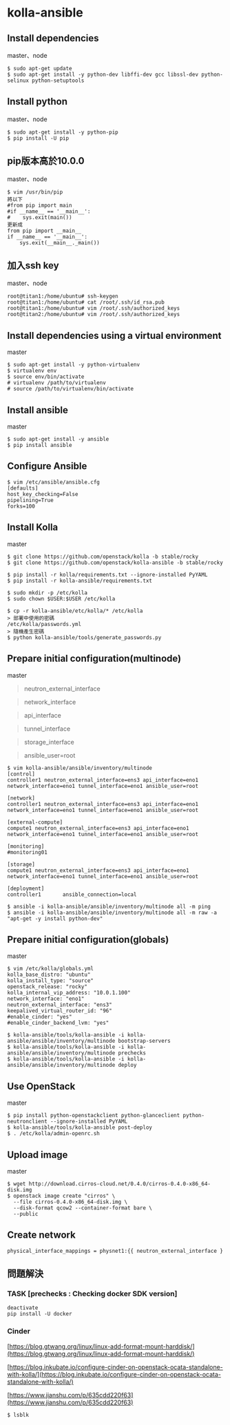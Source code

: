 # kolla-ansible

## Install dependencies
master、node
```
$ sudo apt-get update
$ sudo apt-get install -y python-dev libffi-dev gcc libssl-dev python-selinux python-setuptools
```

## Install python
master、node
```
$ sudo apt-get install -y python-pip
$ pip install -U pip
```

## pip版本高於10.0.0
master、node
```
$ vim /usr/bin/pip
將以下
#from pip import main
#if __name__ == '__main__':
#    sys.exit(main())
更新成
from pip import __main__
if __name__ == '__main__':
    sys.exit(__main__._main())
```

## 加入ssh key
master、node
```
root@titan1:/home/ubuntu# ssh-keygen
root@titan1:/home/ubuntu# cat /root/.ssh/id_rsa.pub
root@titan1:/home/ubuntu# vim /root/.ssh/authorized_keys
root@titan2:/home/ubuntu# vim /root/.ssh/authorized_keys
```

## Install dependencies using a virtual environment
master
```
$ sudo apt-get install -y python-virtualenv
$ virtualenv env
$ source env/bin/activate
# virtualenv /path/to/virtualenv
# source /path/to/virtualenv/bin/activate
```

## Install ansible
master
```
$ sudo apt-get install -y ansible
$ pip install ansible
```

## Configure Ansible
```
$ vim /etc/ansible/ansible.cfg
[defaults]
host_key_checking=False
pipelining=True
forks=100
```

## Install Kolla
master
```
$ git clone https://github.com/openstack/kolla -b stable/rocky
$ git clone https://github.com/openstack/kolla-ansible -b stable/rocky

$ pip install -r kolla/requirements.txt --ignore-installed PyYAML
$ pip install -r kolla-ansible/requirements.txt

$ sudo mkdir -p /etc/kolla
$ sudo chown $USER:$USER /etc/kolla

$ cp -r kolla-ansible/etc/kolla/* /etc/kolla
> 部署中使用的密碼
/etc/kolla/passwords.yml
> 隨機產生密碼
$ python kolla-ansible/tools/generate_passwords.py
```

## Prepare initial configuration(multinode)
master
> neutron_external_interface

> network_interface

> api_interface

> tunnel_interface

> storage_interface

> ansible_user=root  
```
$ vim kolla-ansible/ansible/inventory/multinode
[control]
controller1 neutron_external_interface=ens3 api_interface=eno1 network_interface=eno1 tunnel_interface=eno1 ansible_user=root

[network]
controller1 neutron_external_interface=ens3 api_interface=eno1 network_interface=eno1 tunnel_interface=eno1 ansible_user=root

[external-compute]
compute1 neutron_external_interface=ens3 api_interface=eno1 network_interface=eno1 tunnel_interface=eno1 ansible_user=root

[monitoring]
#monitoring01

[storage]
compute1 neutron_external_interface=ens3 api_interface=eno1 network_interface=eno1 tunnel_interface=eno1 ansible_user=root

[deployment]
controller1       ansible_connection=local

$ ansible -i kolla-ansible/ansible/inventory/multinode all -m ping
$ ansible -i kolla-ansible/ansible/inventory/multinode all -m raw -a "apt-get -y install python-dev"
```

## Prepare initial configuration(globals)
master
```
$ vim /etc/kolla/globals.yml 
kolla_base_distro: "ubuntu"
kolla_install_type: "source"
openstack_release: "rocky"
kolla_internal_vip_address: "10.0.1.100"
network_interface: "eno1"
neutron_external_interface: "ens3"
keepalived_virtual_router_id: "96"
#enable_cinder: "yes"
#enable_cinder_backend_lvm: "yes"

$ kolla-ansible/tools/kolla-ansible -i kolla-ansible/ansible/inventory/multinode bootstrap-servers
$ kolla-ansible/tools/kolla-ansible -i kolla-ansible/ansible/inventory/multinode prechecks
$ kolla-ansible/tools/kolla-ansible -i kolla-ansible/ansible/inventory/multinode deploy
```

## Use OpenStack
master
```
$ pip install python-openstackclient python-glanceclient python-neutronclient --ignore-installed PyYAML
$ kolla-ansible/tools/kolla-ansible post-deploy
$ . /etc/kolla/admin-openrc.sh
```

## Upload image
master
```
$ wget http://download.cirros-cloud.net/0.4.0/cirros-0.4.0-x86_64-disk.img
$ openstack image create "cirros" \
  --file cirros-0.4.0-x86_64-disk.img \
  --disk-format qcow2 --container-format bare \
  --public
```

## Create network
```
physical_interface_mappings = physnet1:{{ neutron_external_interface }
```

## 問題解決
### TASK [prechecks : Checking docker SDK version]
```
deactivate
pip install -U docker
```

### Cinder
[https://blog.gtwang.org/linux/linux-add-format-mount-harddisk/](https://blog.gtwang.org/linux/linux-add-format-mount-harddisk/)

[https://blog.inkubate.io/configure-cinder-on-openstack-ocata-standalone-with-kolla/](https://blog.inkubate.io/configure-cinder-on-openstack-ocata-standalone-with-kolla/)

[https://www.jianshu.com/p/635cdd220f63](https://www.jianshu.com/p/635cdd220f63)
```
$ lsblk
```